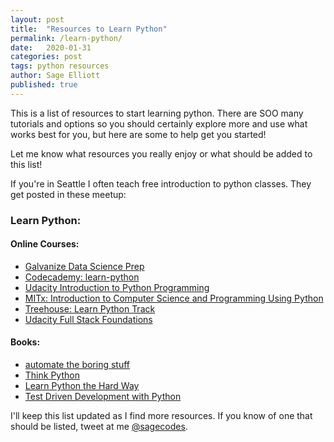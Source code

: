 ```yaml
---
layout: post
title:  "Resources to Learn Python"
permalink: /learn-python/
date:   2020-01-31
categories: post
tags: python resources
author: Sage Elliott
published: true
---
```


This is a list of resources to start learning python. There are SOO many
tutorials and options so you should certainly explore more and use what
works best for you, but here are some to help get you started!

Let me know what resources you really enjoy or what should be added to this list!

If you're in Seattle I often teach free introduction to python classes.
They get posted in these meetup:

### Learn Python:

#### Online Courses:

- [Galvanize Data Science Prep](https://www.galvanize.com/data-science/prep)
- [Codecademy: learn-python](https://www.codecademy.com/learn/learn-python)
- [Udacity Introduction to Python Programming](https://www.udacity.com/course/introduction-to-python--ud1110)
- [MITx: Introduction to Computer Science and Programming Using Python](https://www.edx.org/course/introduction-computer-science-mitx-6-00-1x-0) 
- [Treehouse: Learn Python Track](https://teamtreehouse.com/tracks/learn-python)
- [Udacity Full Stack Foundations](https://www.udacity.com/course/full-stack-foundations--ud088)

#### Books:

- [automate the boring stuff](https://automatetheboringstuff.com/)
- [Think Python](http://www.greenteapress.com/thinkpython/thinkpython.pdf)
- [Learn Python the Hard Way](https://learnpythonthehardway.org/book/)
- [Test Driven Development with Python](https://www.obeythetestinggoat.com/)


I'll keep this list updated as I find more resources. If you know of one that should be listed, tweet at me [@sagecodes](https://twitter.com/sagecodes).
